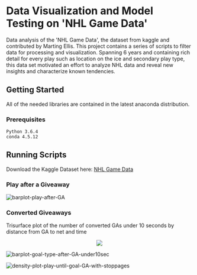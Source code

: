 # Data Visualization and Model Testing on 'NHL Game Data' 

Data analysis of the 'NHL Game Data', the dataset from kaggle and contributed by Marting Ellis. This project contains a series of scripts to filter data for processing and visualization. Spanning 6 years and containing rich detail for every play such as location on the ice and secondary play type, this data set motivated an effort to analyze NHL data and reveal new insights and characterize known tendencies. 


## Getting Started
All of the needed libraries are contained in the latest anaconda distribution.
### Prerequisites

```
Python 3.6.4
conda 4.5.12
```
## Running Scripts
Download the Kaggle Dataset here: [NHL Game Data](https://www.kaggle.com/martinellis/nhl-game-data)



### Play after a Giveaway
![barplot-play-after-GA](https://user-images.githubusercontent.com/21959159/58521134-a2dd9500-8178-11e9-99cb-39153086251b.png)

### Converted Giveaways
Trisurface plot of the number of converted GAs under 10 seconds by distance from GA to net and time
<p align="center">
  <img src="https://user-images.githubusercontent.com/21959159/58520036-3ca24380-8173-11e9-8646-6cd7a36ec1a7.gif">
</p>

![barplot-goal-type-after-GA-under10sec](https://user-images.githubusercontent.com/21959159/58521117-87728a00-8178-11e9-85fe-a43a18417b36.png)


![density-plot-play-until-goal-GA-with-stoppages](https://user-images.githubusercontent.com/21959159/58522103-1634d600-817c-11e9-805c-b34d4bb7f1e2.png)
